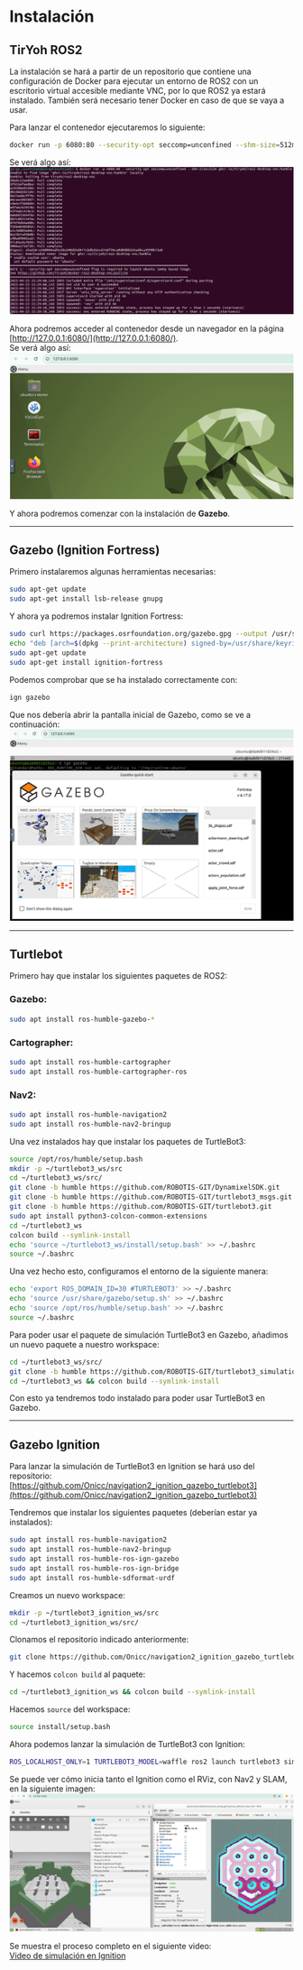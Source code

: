 # Instalación

## TirYoh ROS2

La instalación se hará a partir de un repositorio que contiene una configuración de Docker para ejecutar un entorno de ROS2 con un escritorio virtual accesible mediante VNC, por lo que ROS2 ya estará instalado. También será necesario tener Docker en caso de que se vaya a usar.

Para lanzar el contenedor ejecutaremos lo siguiente:

```bash
docker run -p 6080:80 --security-opt seccomp=unconfined --shm-size=512m ghcr.io/tiryoh/ros2-desktop-vnc:humble
```

Se verá algo así:  
![Entorno VNC de ROS2](images/GazeboCap1.png)

Ahora podremos acceder al contenedor desde un navegador en la página [http://127.0.0.1:6080/](http://127.0.0.1:6080/).  
Se verá algo así:  
![Interfaz de escritorio vía navegador](images/GazeboCap2.png)

Y ahora podremos comenzar con la instalación de **Gazebo**.

---

## Gazebo (Ignition Fortress)

Primero instalaremos algunas herramientas necesarias:

```bash
sudo apt-get update
sudo apt-get install lsb-release gnupg
```

Y ahora ya podremos instalar Ignition Fortress:

```bash
sudo curl https://packages.osrfoundation.org/gazebo.gpg --output /usr/share/keyrings/pkgs-osrf-archive-keyring.gpg
echo "deb [arch=$(dpkg --print-architecture) signed-by=/usr/share/keyrings/pkgs-osrf-archive-keyring.gpg] http://packages.osrfoundation.org/gazebo/ubuntu-stable $(lsb_release -cs) main" | sudo tee /etc/apt/sources.list.d/gazebo-stable.list > /dev/null
sudo apt-get update
sudo apt-get install ignition-fortress
```

Podemos comprobar que se ha instalado correctamente con:

```bash
ign gazebo
```

Que nos debería abrir la pantalla inicial de Gazebo, como se ve a continuación:  
![Pantalla inicial de Ignition Gazebo](images/GazeboCap3.png)

---

## Turtlebot

Primero hay que instalar los siguientes paquetes de ROS2:

### Gazebo:

```bash
sudo apt install ros-humble-gazebo-*
```

### Cartographer:

```bash
sudo apt install ros-humble-cartographer
sudo apt install ros-humble-cartographer-ros
```

### Nav2:

```bash
sudo apt install ros-humble-navigation2
sudo apt install ros-humble-nav2-bringup
```

Una vez instalados hay que instalar los paquetes de TurtleBot3:

```bash
source /opt/ros/humble/setup.bash
mkdir -p ~/turtlebot3_ws/src
cd ~/turtlebot3_ws/src/
git clone -b humble https://github.com/ROBOTIS-GIT/DynamixelSDK.git
git clone -b humble https://github.com/ROBOTIS-GIT/turtlebot3_msgs.git
git clone -b humble https://github.com/ROBOTIS-GIT/turtlebot3.git
sudo apt install python3-colcon-common-extensions
cd ~/turtlebot3_ws
colcon build --symlink-install
echo 'source ~/turtlebot3_ws/install/setup.bash' >> ~/.bashrc
source ~/.bashrc
```

Una vez hecho esto, configuramos el entorno de la siguiente manera:

```bash
echo 'export ROS_DOMAIN_ID=30 #TURTLEBOT3' >> ~/.bashrc
echo 'source /usr/share/gazebo/setup.sh' >> ~/.bashrc
echo 'source /opt/ros/humble/setup.bash' >> ~/.bashrc
source ~/.bashrc
```

Para poder usar el paquete de simulación TurtleBot3 en Gazebo, añadimos un nuevo paquete a nuestro workspace:

```bash
cd ~/turtlebot3_ws/src/
git clone -b humble https://github.com/ROBOTIS-GIT/turtlebot3_simulations.git
cd ~/turtlebot3_ws && colcon build --symlink-install
```

Con esto ya tendremos todo instalado para poder usar TurtleBot3 en Gazebo.

---

## Gazebo Ignition

Para lanzar la simulación de TurtleBot3 en Ignition se hará uso del repositorio:  
[https://github.com/Onicc/navigation2_ignition_gazebo_turtlebot3](https://github.com/Onicc/navigation2_ignition_gazebo_turtlebot3)

Tendremos que instalar los siguientes paquetes (deberían estar ya instalados):

```bash
sudo apt install ros-humble-navigation2
sudo apt install ros-humble-nav2-bringup
sudo apt install ros-humble-ros-ign-gazebo
sudo apt install ros-humble-ros-ign-bridge
sudo apt install ros-humble-sdformat-urdf
```

Creamos un nuevo workspace:

```bash
mkdir -p ~/turtlebot3_ignition_ws/src
cd ~/turtlebot3_ignition_ws/src/
```

Clonamos el repositorio indicado anteriormente:

```bash
git clone https://github.com/Onicc/navigation2_ignition_gazebo_turtlebot3.git
```

Y hacemos `colcon build` al paquete:

```bash
cd ~/turtlebot3_ignition_ws && colcon build --symlink-install
```

Hacemos `source` del workspace:

```bash
source install/setup.bash
```

Ahora podemos lanzar la simulación de TurtleBot3 con Ignition:

```bash
ROS_LOCALHOST_ONLY=1 TURTLEBOT3_MODEL=waffle ros2 launch turtlebot3 simulation.launch.py
```

Se puede ver cómo inicia tanto el Ignition como el RViz, con Nav2 y SLAM, en la siguiente imagen:  
![Simulación de TurtleBot3 en Ignition + RViz](images/GazeboCap7.png)

Se muestra el proceso completo en el siguiente video:  
[Video de simulación en Ignition](https://drive.google.com/file/d/1i2FNMm1GxFaXhm6FhWGwyWrt4mPbMg11/view?usp=sharing)
